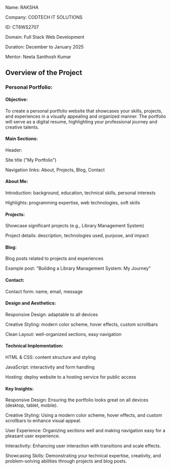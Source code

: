 Name: RAKSHA

Company: CODTECH IT SOLUTIONS

ID: CT6WS2707 

Domain: Full Stack Web Development

Duration: December to January 2025

Mentor: Neela Santhosh Kumar



## Overview of the Project

### Personal Portfolio:

#### Objective:

To create a personal portfolio website that showcases your skills, projects, and experiences in a visually appealing and organized manner. The portfolio will serve as a digital resume, highlighting your professional journey and creative talents.

#### Main Sections:

Header:

Site title ("My Portfolio")

Navigation links: About, Projects, Blog, Contact

#### About Me:

Introduction: background, education, technical skills, personal interests

Highlights: programming expertise, web technologies, soft skills

#### Projects:

Showcase significant projects (e.g., Library Management System)

Project details: description, technologies used, purpose, and impact

#### Blog:

Blog posts related to projects and experiences

Example post: "Building a Library Management System: My Journey"

#### Contact:

Contact form: name, email, message

#### Design and Aesthetics:

Responsive Design: adaptable to all devices

Creative Styling: modern color scheme, hover effects, custom scrollbars

Clean Layout: well-organized sections, easy navigation

#### Technical Implementation:

HTML & CSS: content structure and styling

JavaScript: interactivity and form handling

Hosting: deploy website to a hosting service for public access

#### Key Insights:

Responsive Design: Ensuring the portfolio looks great on all devices (desktop, tablet, mobile).

Creative Styling: Using a modern color scheme, hover effects, and custom scrollbars to enhance visual appeal.

User Experience: Organizing sections well and making navigation easy for a pleasant user experience.

Interactivity: Enhancing user interaction with transitions and scale effects.

Showcasing Skills: Demonstrating your technical expertise, creativity, and problem-solving abilities through projects and blog posts.
